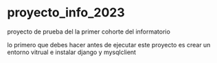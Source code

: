 # proyecto_info_2023
proyecto de prueba del la primer cohorte del informatorio

lo primero que debes hacer antes de ejecutar este proyecto es crear un entorno vitrual e instalar django y mysqlclient
